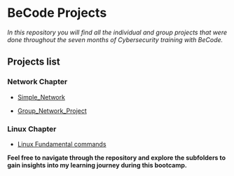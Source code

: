 # BeCode Projects

*In this repository you will find all the individual and group projects that were done throughout the seven months of Cybersecurity training with BeCode.* 

## Projects list

### Network Chapter

   - [Simple_Network](https://github.com/Crucius96/Becode-Projects/tree/master/Network%20Chapter/Simple_Network)

   - [Group_Network_Project](https://github.com/Crucius96/Becode-Projects/tree/master/Network%20Chapter/Group_Network_Project)

### Linux Chapter

   - [Linux Fundamental commands](https://github.com/Crucius96/Becode-Projects/blob/master/Linux%20Chapter/Linux%20Commands/Theory_&_Questionnaire.md)


**Feel free to navigate through the repository and explore the subfolders to gain insights into my learning journey during this bootcamp.**
